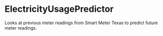 # ElectricityUsagePredictor
Looks at previous meter readings from Smart Meter Texas to predict future meter readings.
